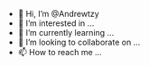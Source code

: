 - 👋 Hi, I’m @Andrewtzy
- 👀 I’m interested in ...
- 🌱 I’m currently learning ...
- 💞️ I’m looking to collaborate on ...
- 📫 How to reach me ...

<!---
Andrewtzy/Andrewtzy is a ✨ special ✨ repository because its `README.md` (this file) appears on your GitHub profile.
You can click the Preview link to take a look at your changes.
--->
